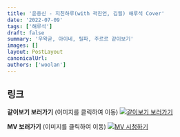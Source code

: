 ```yaml
---
title: '윤종신 - 지친하루(with 곽진언, 김필) 해루석 Cover'
date: '2022-07-09'
tags: ['해루석']
draft: false
summary: '우왁굳, 아이네, 릴파, 주르르 같이보기'
images: []
layout: PostLayout
canonicalUrl:
authors: ['woolan']
---
```


## 링크

**같이보기 보러가기** (이미지를 클릭하여 이동)
[![같이보기 보러가기](../static/images/logo.png)](https://cafe.naver.com/steamindiegame/6815933)

**MV 보러가기** (이미지를 클릭하여 이동)
[![MV 시청하기](https://i.ytimg.com/vi/H_W_u4q5KuQ/maxresdefault.jpg)](https://youtu.be/H_W_u4q5KuQ)

